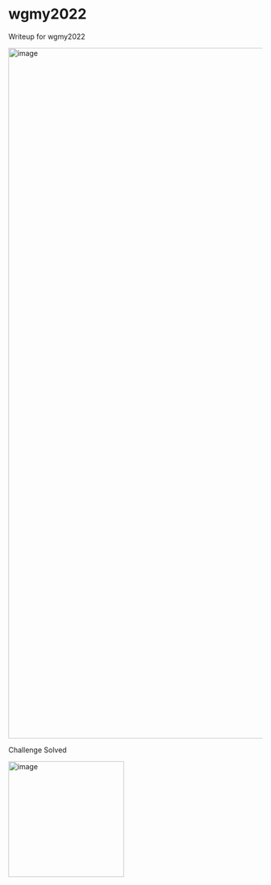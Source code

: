 # wgmy2022
Writeup for wgmy2022

<img width="1366" alt="image" src="https://user-images.githubusercontent.com/34196370/209637230-b937e537-e10e-486d-b613-37def81dc1ab.png">


Challenge Solved

<img width="229" alt="image" src="https://user-images.githubusercontent.com/34196370/209637115-ae7ee399-b033-480f-b9e4-8f2216f35735.png">
